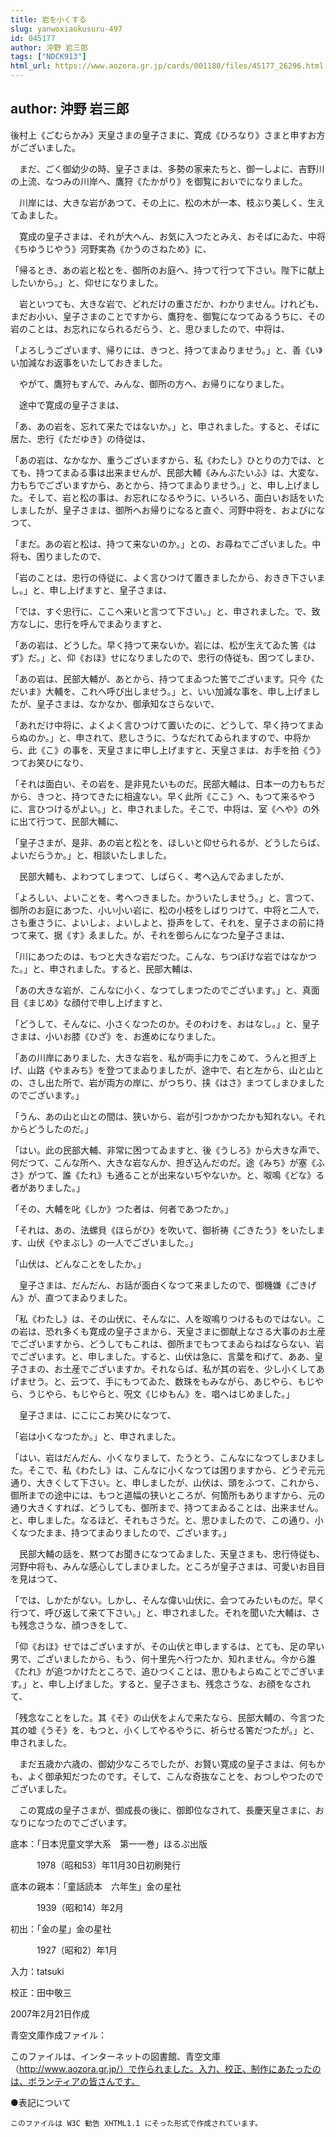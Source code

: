 ```yaml
---
title: 岩を小くする
slug: yanwoxiaokusuru-497
id: 045177
author: 沖野 岩三郎
tags: ["NDCK913"]
html_url: https://www.aozora.gr.jp/cards/001180/files/45177_26296.html
---
```


## author: 沖野 岩三郎

後村上《ごむらかみ》天皇さまの皇子さまに、寛成《ひろなり》さまと申すお方がございました。

　まだ、ごく御幼少の時、皇子さまは、多勢の家来たちと、御一しよに、吉野川の上流、なつみの川岸へ、鷹狩《たかがり》を御覧においでになりました。

　川岸には、大きな岩があつて、その上に、松の木が一本、枝ぶり美しく、生えてゐました。

　寛成の皇子さまは、それが大へん、お気に入つたとみえ、おそばにゐた、中将《ちゆうじやう》河野実為《かうのさねため》に、

「帰るとき、あの岩と松とを、御所のお庭へ、持つて行つて下さい。陛下に献上したいから。」と、仰せになりました。

　岩といつても、大きな岩で、どれだけの重さだか、わかりません。けれども、まだお小い、皇子さまのことですから、鷹狩を、御覧になつてゐるうちに、その岩のことは、お忘れになられるだらう、と、思ひましたので、中将は、

「よろしうございます、帰りには、きつと、持つてまゐりませう。」と、善《い》い加減なお返事をいたしておきました。

　やがて、鷹狩もすんで、みんな、御所の方へ、お帰りになりました。

　途中で寛成の皇子さまは、

「あ、あの岩を、忘れて来たではないか。」と、申されました。すると、そばに居た、忠行《ただゆき》の侍従は、

「あの岩は、なかなか、重うございますから、私《わたし》ひとりの力では、とても、持つてまゐる事は出来ませんが、民部大輔《みんぶたいふ》は、大変な、力もちでございますから、あとから、持つてまゐりませう。」と、申し上げました。そして、岩と松の事は、お忘れになるやうに、いろいろ、面白いお話をいたしましたが、皇子さまは、御所へお帰りになると直ぐ、河野中将を、およびになつて、

「まだ。あの岩と松は、持つて来ないのか。」との、お尋ねでございました。中将も、困りましたので、

「岩のことは、忠行の侍従に、よく言ひつけて置きましたから、おきき下さいまし。」と、申し上げますと、皇子さまは、

「では、すぐ忠行に、ここへ来いと言つて下さい。」と、申されました。で、致方なしに、忠行を呼んでまゐりますと、

「あの岩は、どうした。早く持つて来ないか。岩には、松が生えてゐた筈《はず》だ。」と、仰《おほ》せになりましたので、忠行の侍従も、困つてしまひ、

「あの岩は、民部大輔が、あとから、持つてまゐつた筈でございます。只今《ただいま》大輔を、これへ呼び出しませう。」と、いい加減な事を、申し上げましたが、皇子さまは、なかなか、御承知なさらないで、

「あれだけ中将に、よくよく言ひつけて置いたのに、どうして、早く持つてまゐらぬのか。」と、申されて、悲しさうに、うなだれてゐられますので、中将から、此《こ》の事を、天皇さまに申し上げますと、天皇さまは、お手を拍《う》つてお笑ひになり、

「それは面白い、その岩を、是非見たいものだ。民部大輔は、日本一の力もちだから、きつと、持つてきたに相違ない。早く此所《ここ》へ、もつて来るやうに、言ひつけるがよい。」と、申されました。そこで、中将は、室《へや》の外に出て行つて、民部大輔に、

「皇子さまが、是非、あの岩と松とを、ほしいと仰せられるが、どうしたらば、よいだらうか。」と、相談いたしました。

　民部大輔も、よわつてしまつて、しばらく、考へ込んでゐましたが、

「よろしい、よいことを、考へつきました。かういたしませう。」と、言つて、御所のお庭にあつた、小い小い岩に、松の小枝をしばりつけて、中将と二人で、さも重さうに、よいしよ、よいしよと、掛声をして、それを、皇子さまの前に持つて来て、据《す》ゑました。が、それを御らんになつた皇子さまは、

「川にあつたのは、もつと大きな岩だつた。こんな、ちつぽけな岩ではなかつた。」と、申されました。すると、民部大輔は、

「あの大きな岩が、こんなに小く、なつてしまつたのでございます。」と、真面目《まじめ》な顔付で申し上げますと、

「どうして、そんなに、小さくなつたのか。そのわけを、おはなし。」と、皇子さまは、小いお膝《ひざ》を、お進めになりました。

「あの川岸にありました、大きな岩を、私が両手に力をこめて、うんと担ぎ上げ、山路《やまみち》を登つてまゐりましたが、途中で、右と左から、山と山との、さし出た所で、岩が両方の岸に、がつちり、挟《はさ》まつてしまひましたのでございます。」

「うん、あの山と山との間は、狭いから、岩が引つかかつたかも知れない。それからどうしたのだ。」

「はい。此の民部大輔、非常に困つてゐますと、後《うしろ》から大きな声で、何だつて、こんな所へ、大きな岩なんか、担ぎ込んだのだ。途《みち》が塞《ふさ》がつて、誰《たれ》も通ることが出来ないぢやないか。と、呶鳴《どな》る者がありました。」

「その、大輔を叱《しか》つた者は、何者であつたか。」

「それは、あの、法螺貝《ほらがひ》を吹いて、御祈祷《ごきたう》をいたします、山伏《やまぶし》の一人でございました。」

「山伏は、どんなことをしたか。」

　皇子さまは、だんだん、お話が面白くなつて来ましたので、御機嫌《ごきげん》が、直つてまゐりました。

「私《わたし》は、その山伏に、そんなに、人を呶鳴りつけるものではない。この岩は、恐れ多くも寛成の皇子さまから、天皇さまに御献上なさる大事のお土産でございますから、どうしてもこれは、御所までもつてまゐらねばならない、岩でございます。と、申しました。すると、山伏は急に、言葉を和げて、ああ、皇子さまの、お土産でございますか。それならば、私が其の岩を、少し小くしてあげませう。と、云つて、手にもつてゐた、数珠をもみながら、あじやら、もじやら、うじやら、もじやらと、呪文《じゆもん》を、唱へはじめました。」

　皇子さまは、にこにこお笑ひになつて、

「岩は小くなつたか。」と、申されました。

「はい、岩はだんだん、小くなりまして、たうとう、こんなになつてしまひました。そこで、私《わたし》は、こんなに小くなつては困りますから、どうぞ元元通り、大きくして下さい。と、申しましたが、山伏は、頭をふつて、これから、御所までの途中には、もつと道幅の狭いところが、何箇所もありますから、元の通り大きくすれば、どうしても、御所まで、持つてまゐることは、出来ません。と、申しました。なるほど、それもさうだ。と、思ひましたので、この通り、小くなつたまま、持つてまゐりましたので、ございます。」

　民部大輔の話を、黙つてお聞きになつてゐました、天皇さまも、忠行侍従も、河野中将も、みんな感心してしまひました。ところが皇子さまは、可愛いお目目を見はつて、

「では、しかたがない。しかし、そんな偉い山伏に、会つてみたいものだ。早く行つて、呼び返して来て下さい。」と、申されました。それを聞いた大輔は、さも残念さうな、顔つきをして、

「仰《おほ》せではございますが、その山伏と申しまするは、とても、足の早い男で、ございましたから、もう、何十里先へ行つたか、知れません。今から誰《たれ》が追つかけたところで、追ひつくことは、思ひもよらぬことでごぎいます。」と、申し上げました。すると、皇子さまも、残念さうな、お顔をなされて、

「残念なことをした。其《そ》の山伏をよんで来たなら、民部大輔の、今言つた其の嘘《うそ》を、もつと、小くしてやるやうに、祈らせる筈だつたが。」と、申されました。

　まだ五歳か六歳の、御幼少なころでしたが、お賢い寛成の皇子さまは、何もかも、よく御承知だつたのです。そして、こんな奇抜なことを、おつしやつたのでございました。

　この寛成の皇子さまが、御成長の後に、御即位なされて、長慶天皇さまに、おなりになつたのでございます。













底本：「日本児童文学大系　第一一巻」ほるぷ出版


　　　1978（昭和53）年11月30日初刷発行

底本の親本：「童話読本　六年生」金の星社

　　　1939（昭和14）年2月

初出：「金の星」金の星社

　　　1927（昭和2）年1月

入力：tatsuki

校正：田中敬三

2007年2月21日作成

青空文庫作成ファイル：

このファイルは、インターネットの図書館、青空文庫（http://www.aozora.gr.jp/）で作られました。入力、校正、制作にあたったのは、ボランティアの皆さんです。











●表記について


	このファイルは W3C 勧告 XHTML1.1 にそった形式で作成されています。